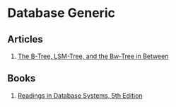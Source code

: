 # Database Generic

## Articles

1. [The B-Tree, LSM-Tree, and the Bw-Tree in Between](https://photondb.io/2022/08/15/bw-tree.html)

## Books

1. [Readings in Database Systems, 5th Edition](https://redbook.io/)


